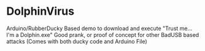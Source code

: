 # DolphinVirus
Arduino/RubberDucky Based demo to download and execute "Trust me... I'm a Dolphin.exe" Good prank, or proof of concept for other BadUSB based attacks (Comes with both ducky code and Arduino File)
